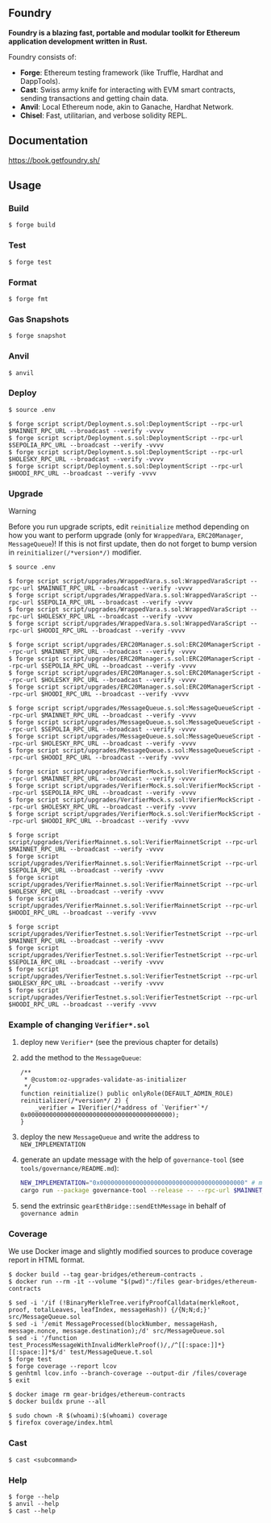 ## Foundry

**Foundry is a blazing fast, portable and modular toolkit for Ethereum application development written in Rust.**

Foundry consists of:

- **Forge**: Ethereum testing framework (like Truffle, Hardhat and DappTools).
- **Cast**: Swiss army knife for interacting with EVM smart contracts, sending transactions and getting chain data.
- **Anvil**: Local Ethereum node, akin to Ganache, Hardhat Network.
- **Chisel**: Fast, utilitarian, and verbose solidity REPL.

## Documentation

https://book.getfoundry.sh/

## Usage

### Build

```shell
$ forge build
```

### Test

```shell
$ forge test
```

### Format

```shell
$ forge fmt
```

### Gas Snapshots

```shell
$ forge snapshot
```

### Anvil

```shell
$ anvil
```

### Deploy

```shell
$ source .env

$ forge script script/Deployment.s.sol:DeploymentScript --rpc-url $MAINNET_RPC_URL --broadcast --verify -vvvv
$ forge script script/Deployment.s.sol:DeploymentScript --rpc-url $SEPOLIA_RPC_URL --broadcast --verify -vvvv
$ forge script script/Deployment.s.sol:DeploymentScript --rpc-url $HOLESKY_RPC_URL --broadcast --verify -vvvv
$ forge script script/Deployment.s.sol:DeploymentScript --rpc-url $HOODI_RPC_URL --broadcast --verify -vvvv
```

### Upgrade

> [!WARNING]
> Before you run upgrade scripts, edit `reinitialize` method depending on how you want to perform upgrade (only for `WrappedVara`, `ERC20Manager`, `MessageQueue`)!
> If this is not first update, then do not forget to bump version in `reinitializer(/*version*/)` modifier.

```shell
$ source .env

$ forge script script/upgrades/WrappedVara.s.sol:WrappedVaraScript --rpc-url $MAINNET_RPC_URL --broadcast --verify -vvvv
$ forge script script/upgrades/WrappedVara.s.sol:WrappedVaraScript --rpc-url $SEPOLIA_RPC_URL --broadcast --verify -vvvv
$ forge script script/upgrades/WrappedVara.s.sol:WrappedVaraScript --rpc-url $HOLESKY_RPC_URL --broadcast --verify -vvvv
$ forge script script/upgrades/WrappedVara.s.sol:WrappedVaraScript --rpc-url $HOODI_RPC_URL --broadcast --verify -vvvv

$ forge script script/upgrades/ERC20Manager.s.sol:ERC20ManagerScript --rpc-url $MAINNET_RPC_URL --broadcast --verify -vvvv
$ forge script script/upgrades/ERC20Manager.s.sol:ERC20ManagerScript --rpc-url $SEPOLIA_RPC_URL --broadcast --verify -vvvv
$ forge script script/upgrades/ERC20Manager.s.sol:ERC20ManagerScript --rpc-url $HOLESKY_RPC_URL --broadcast --verify -vvvv
$ forge script script/upgrades/ERC20Manager.s.sol:ERC20ManagerScript --rpc-url $HOODI_RPC_URL --broadcast --verify -vvvv

$ forge script script/upgrades/MessageQueue.s.sol:MessageQueueScript --rpc-url $MAINNET_RPC_URL --broadcast --verify -vvvv
$ forge script script/upgrades/MessageQueue.s.sol:MessageQueueScript --rpc-url $SEPOLIA_RPC_URL --broadcast --verify -vvvv
$ forge script script/upgrades/MessageQueue.s.sol:MessageQueueScript --rpc-url $HOLESKY_RPC_URL --broadcast --verify -vvvv
$ forge script script/upgrades/MessageQueue.s.sol:MessageQueueScript --rpc-url $HOODI_RPC_URL --broadcast --verify -vvvv

$ forge script script/upgrades/VerifierMock.s.sol:VerifierMockScript --rpc-url $MAINNET_RPC_URL --broadcast --verify -vvvv
$ forge script script/upgrades/VerifierMock.s.sol:VerifierMockScript --rpc-url $SEPOLIA_RPC_URL --broadcast --verify -vvvv
$ forge script script/upgrades/VerifierMock.s.sol:VerifierMockScript --rpc-url $HOLESKY_RPC_URL --broadcast --verify -vvvv
$ forge script script/upgrades/VerifierMock.s.sol:VerifierMockScript --rpc-url $HOODI_RPC_URL --broadcast --verify -vvvv

$ forge script script/upgrades/VerifierMainnet.s.sol:VerifierMainnetScript --rpc-url $MAINNET_RPC_URL --broadcast --verify -vvvv
$ forge script script/upgrades/VerifierMainnet.s.sol:VerifierMainnetScript --rpc-url $SEPOLIA_RPC_URL --broadcast --verify -vvvv
$ forge script script/upgrades/VerifierMainnet.s.sol:VerifierMainnetScript --rpc-url $HOLESKY_RPC_URL --broadcast --verify -vvvv
$ forge script script/upgrades/VerifierMainnet.s.sol:VerifierMainnetScript --rpc-url $HOODI_RPC_URL --broadcast --verify -vvvv

$ forge script script/upgrades/VerifierTestnet.s.sol:VerifierTestnetScript --rpc-url $MAINNET_RPC_URL --broadcast --verify -vvvv
$ forge script script/upgrades/VerifierTestnet.s.sol:VerifierTestnetScript --rpc-url $SEPOLIA_RPC_URL --broadcast --verify -vvvv
$ forge script script/upgrades/VerifierTestnet.s.sol:VerifierTestnetScript --rpc-url $HOLESKY_RPC_URL --broadcast --verify -vvvv
$ forge script script/upgrades/VerifierTestnet.s.sol:VerifierTestnetScript --rpc-url $HOODI_RPC_URL --broadcast --verify -vvvv
```

### Example of changing `Verifier*.sol`

1. deploy new `Verifier*` (see the previous chapter for details)

2. add the method to the `MessageQueue`:

   ```solidity
   /**
    * @custom:oz-upgrades-validate-as-initializer
    */
   function reinitialize() public onlyRole(DEFAULT_ADMIN_ROLE) reinitializer(/*version*/ 2) {
       _verifier = IVerifier(/*address of `Verifier*`*/ 0x0000000000000000000000000000000000000000);
   }
   ```

3. deploy the new `MessageQueue` and write the address to `NEW_IMPLEMENTATION`

4. generate an update message with the help of `governance-tool` (see `tools/governance/README.md`):

   ```bash
   NEW_IMPLEMENTATION="0x0000000000000000000000000000000000000000" # must exist on https://etherscan.io
   cargo run --package governance-tool --release -- --rpc-url $MAINNET_RPC_URL GovernanceAdmin UpgradeProxy MessageQueue $NEW_IMPLEMENTATION $(cast calldata "function reinitialize()")
   ```

5. send the extrinsic `gearEthBridge::sendEthMessage` in behalf of `governance admin`

### Coverage

We use Docker image and slightly modified sources to produce coverage report in HTML format.

```shell
$ docker build --tag gear-bridges/ethereum-contracts .
$ docker run --rm -it --volume "$(pwd)":/files gear-bridges/ethereum-contracts

$ sed -i '/if (!BinaryMerkleTree.verifyProofCalldata(merkleRoot, proof, totalLeaves, leafIndex, messageHash)) {/{N;N;d;}' src/MessageQueue.sol
$ sed -i '/emit MessageProcessed(blockNumber, messageHash, message.nonce, message.destination);/d' src/MessageQueue.sol
$ sed -i '/function test_ProcessMessageWithInvalidMerkleProof()/,/^[[:space:]]*}[[:space:]]*$/d' test/MessageQueue.t.sol
$ forge test
$ forge coverage --report lcov
$ genhtml lcov.info --branch-coverage --output-dir /files/coverage
$ exit

$ docker image rm gear-bridges/ethereum-contracts
$ docker buildx prune --all

$ sudo chown -R $(whoami):$(whoami) coverage
$ firefox coverage/index.html
```

### Cast

```shell
$ cast <subcommand>
```

### Help

```shell
$ forge --help
$ anvil --help
$ cast --help
```

